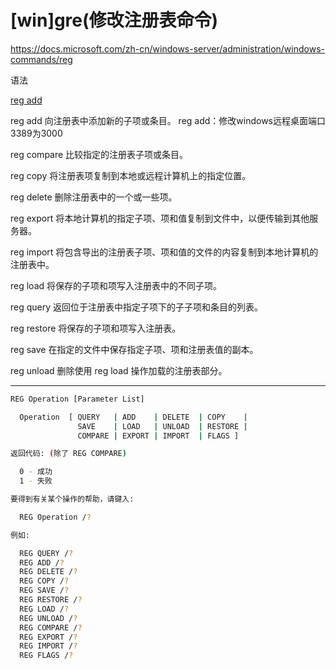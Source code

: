 # \[win]gre(修改注册表命令)

<https://docs.microsoft.com/zh-cn/windows-server/administration/windows-commands/reg>

语法

[reg add](<reg add_fMCGt4XNt7dUV4D5JRozyT.md> "reg add")

reg add   向注册表中添加新的子项或条目。
reg add：修改windows远程桌面端口3389为3000

reg compare   比较指定的注册表子项或条目。


reg copy   将注册表项复制到本地或远程计算机上的指定位置。


reg delete   删除注册表中的一个或一些项。


reg export   将本地计算机的指定子项、项和值复制到文件中，以便传输到其他服务器。


reg import   将包含导出的注册表子项、项和值的文件的内容复制到本地计算机的注册表中。


reg load   将保存的子项和项写入注册表中的不同子项。


reg query   返回位于注册表中指定子项下的子子项和条目的列表。


reg restore   将保存的子项和项写入注册表。


reg save   在指定的文件中保存指定子项、项和注册表值的副本。


reg unload   删除使用 reg load 操作加载的注册表部分。

***

```bash
REG Operation [Parameter List]

  Operation  [ QUERY   | ADD    | DELETE  | COPY    |
               SAVE    | LOAD   | UNLOAD  | RESTORE |
               COMPARE | EXPORT | IMPORT  | FLAGS ]

返回代码: (除了 REG COMPARE)

  0 - 成功
  1 - 失败

要得到有关某个操作的帮助，请键入:

  REG Operation /?

例如:

  REG QUERY /?
  REG ADD /?
  REG DELETE /?
  REG COPY /?
  REG SAVE /?
  REG RESTORE /?
  REG LOAD /?
  REG UNLOAD /?
  REG COMPARE /?
  REG EXPORT /?
  REG IMPORT /?
  REG FLAGS /?
```





